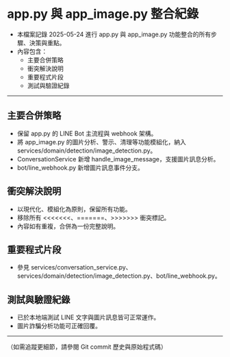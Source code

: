 # app.py 與 app_image.py 整合紀錄

- 本檔案記錄 2025-05-24 進行 app.py 與 app_image.py 功能整合的所有步驟、決策與重點。
- 內容包含：
  - 主要合併策略
  - 衝突解決說明
  - 重要程式片段
  - 測試與驗證紀錄

---

## 主要合併策略
- 保留 app.py 的 LINE Bot 主流程與 webhook 架構。
- 將 app_image.py 的圖片分析、警示、清理等功能模組化，納入 services/domain/detection/image_detection.py。
- ConversationService 新增 handle_image_message，支援圖片訊息分析。
- bot/line_webhook.py 新增圖片訊息事件分支。

## 衝突解決說明
- 以現代化、模組化為原則，保留所有功能。
- 移除所有 <<<<<<<、=======、>>>>>>> 衝突標記。
- 內容如有重複，合併為一份完整說明。

## 重要程式片段
- 參見 services/conversation_service.py、services/domain/detection/image_detection.py、bot/line_webhook.py。

## 測試與驗證紀錄
- 已於本地端測試 LINE 文字與圖片訊息皆可正常運作。
- 圖片詐騙分析功能可正確回覆。

---

（如需追蹤更細節，請參閱 Git commit 歷史與原始程式碼） 